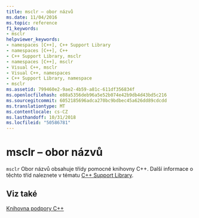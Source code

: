 ```yaml
---
title: msclr – obor názvů
ms.date: 11/04/2016
ms.topic: reference
f1_keywords:
- msclr
helpviewer_keywords:
- namespaces [C++], C++ Support Library
- namespaces [C++], C++
- C++ Support Library, msclr
- namespaces [C++], msclr
- Visual C++, msclr
- Visual C++, namespaces
- C++ Support Library, namespace
- msclr
ms.assetid: 799460e2-9ae2-4b59-a81c-611df356834f
ms.openlocfilehash: e88a5356deb96a5e52b074e42b9db4d43bd5c216
ms.sourcegitcommit: 6052185696adca270bc9bdbec45a626dd89cdcdd
ms.translationtype: MT
ms.contentlocale: cs-CZ
ms.lasthandoff: 10/31/2018
ms.locfileid: "50586781"
---
```

# <a name="msclr-namespace"></a>msclr – obor názvů

`msclr` Obor názvů obsahuje třídy pomocné knihovny C++. Další informace o těchto tříd naleznete v tématu [C++ Support Library](../dotnet/cpp-support-library.md).

## <a name="see-also"></a>Viz také

[Knihovna podpory C++](../dotnet/cpp-support-library.md)